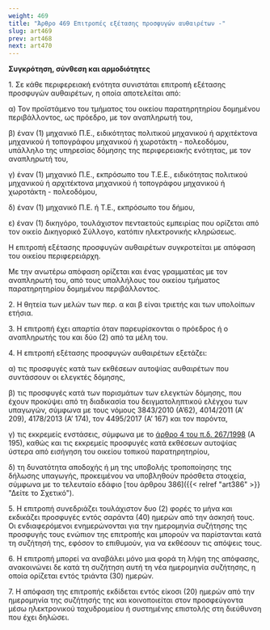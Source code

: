 ```yaml
---
weight: 469
title: "Άρθρο 469 Επιτροπές εξέτασης προσφυγών αυθαιρέτων -"
slug: art469
prev: art468
next: art470
---
```


**Συγκρότηση, σύνθεση και αρμοδιότητες**

1\. Σε κάθε περιφερειακή ενότητα συνιστάται επιτροπή εξέτασης προσφυγών αυθαιρέτων, η οποία αποτελείται από:

α) Τον προϊστάμενο του τμήματος του οικείου παρατηρητηρίου δομημένου περιβάλλοντος, ως πρόεδρο, με τον αναπληρωτή του,

β) έναν (1) μηχανικό Π.Ε., ειδικότητας πολιτικού μηχανικού ή αρχιτέκτονα μηχανικού ή τοπογράφου μηχανικού ή χωροτάκτη - πολεοδόμου, υπάλληλο της υπηρεσίας δόμησης της περιφερειακής ενότητας, με τον αναπληρωτή του,

γ) έναν (1) μηχανικό Π.Ε., εκπρόσωπο του Τ.Ε.Ε., ειδικότητας πολιτικού μηχανικού ή αρχιτέκτονα μηχανικού ή τοπογράφου μηχανικού ή χωροτάκτη - πολεοδόμου,

δ) έναν (1) μηχανικό Π.Ε. ή Τ.Ε., εκπρόσωπο του δήμου,

ε) έναν (1) δικηγόρο, τουλάχιστον πενταετούς εμπειρίας που ορίζεται από τον οικείο Δικηγορικό Σύλλογο, κατόπιν ηλεκτρονικής κληρώσεως.

Η επιτροπή εξέτασης προσφυγών αυθαιρέτων συγκροτείται με απόφαση του οικείου περιφερειάρχη.

Με την ανωτέρω απόφαση ορίζεται και ένας γραμματέας με τον αναπληρωτή του, από τους υπαλλήλους του οικείου τμήματος παρατηρητηρίου δομημένου περιβάλλοντος.

2\. Η θητεία των μελών των περ. α και β είναι τριετής και των υπολοίπων ετήσια.

3\. Η επιτροπή έχει απαρτία όταν παρευρίσκονται ο πρόεδρος ή ο αναπληρωτής του και δύο (2) από τα μέλη του.

4\. Η επιτροπή εξέτασης προσφυγών αυθαιρέτων εξετάζει:

α) τις προσφυγές κατά των εκθέσεων αυτοψίας αυθαιρέτων που συντάσσουν οι ελεγκτές δόμησης,

β) τις προσφυγές κατά των πορισμάτων των ελεγκτών δόμησης, που έχουν προκύψει από τη διαδικασία του δειγματοληπτικού ελέγχου των υπαγωγών, σύμφωνα με τους νόμους 3843/2010 (Α’62), 4014/2011 (Α’ 209), 4178/2013 (Α’ 174), τον 4495/2017 (Α’ 167) και τον παρόντα,

γ) τις εκκρεμείς ενστάσεις, σύμφωνα με το <a href="https://ia37rg02wpsa01.blob.core.windows.net/fek/01/1998/19980100195.pdf" title="Δείτε το Σχετικό">άρθρο 4 του π.δ. 267/1998</a> (Α 195), καθώς και τις εκκρεμείς προσφυγές κατά εκθέσεων αυτοψίας ύστερα από εισήγηση του οικείου τοπικού παρατηρητηρίου,

δ) τη δυνατότητα αποδοχής ή μη της υποβολής τροποποίησης της δήλωσης υπαγωγής, προκειμένου να υποβληθούν πρόσθετα στοιχεία, σύμφωνα με το τελευταίο εδάφιο [του άρθρου 386]({{< relref "art386" >}} "Δείτε το Σχετικό").

5\. Η επιτροπή συνεδριάζει τουλάχιστον δυο (2) φορές το μήνα και εκδικάζει προσφυγές εντός σαράντα (40) ημερών από την άσκησή τους. Οι ενδιαφερόμενοι ενημερώνονται για την ημερομηνία συζήτησης της προσφυγής τους ενώπιον της επιτροπής και μπορούν να παρίστανται κατά τη συζήτησή της, εφόσον το επιθυμούν, για να εκθέσουν τις απόψεις τους.

6\. Η επιτροπή μπορεί να αναβάλει μόνο μια φορά τη λήψη της απόφασης, ανακοινώνει δε κατά τη συζήτηση αυτή τη νέα ημερομηνία συζήτησης, η οποία ορίζεται εντός τριάντα (30) ημερών.

7\. Η απόφαση της επιτροπής εκδίδεται εντός είκοσι (20) ημερών από την ημερομηνία της συζήτησής της και κοινοποιείται στον προσφεύγοντα μέσω ηλεκτρονικού ταχυδρομείου ή συστημένης επιστολής στη διεύθυνση που έχει δηλώσει.


